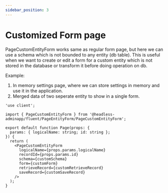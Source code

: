 ```yaml
---
sidebar_position: 3
---
```


# Customized Form page

PageCustomEntityForm works same as regular form page, but here we can use a schema which is not bounded to any entity (db table). This is useful when we want to create or edit a form for a custom entity which is not stored in the database or transform it before doing operation on db.

Example:

1. In memory settings page, where we can store settings in memory and use it in the application.
2. Merged data of two seperate entity to show in a single form.

```tsx title="app/data/[logicalName]/[id]/page.tsx"
'use client';

import { PageCustomEntityForm } from '@headless-adminapp/fluent/PageEntityForm/PageCustomEntityForm';

export default function Page(props: {
  params: { logicalName: string; id: string };
}) {
  return (
    <PageCustomEntityForm
      logicalName={props.params.logicalName}
      recordId={props.params.id}
      schema={customSchema}
      form={customForm}
      retrieveRecord={customRetrieveRecord}
      saveRecord={customSaveRecord}
    />
  );
}
```
